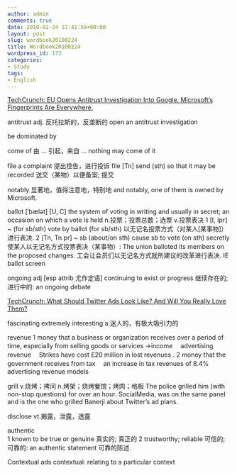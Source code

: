 ```yaml
---
author: admin
comments: true
date: 2010-02-24 12:41:59+00:00
layout: post
slug: wordbook20100224
title: Wordbook20100224
wordpress_id: 173
categories:
- Study
tags:
- English
---
```


[TechCrunch: EU Opens Antitrust Investigation Into Google. Microsoft’s Fingerprints Are Everywhere.](http://techcrunch.com/2010/02/23/eu-antitrust-google-microsoft/)

antitrust
adj. 反托拉斯的，反垄断的
open an antitrust investigation

be dominated by

come of
由 ... 引起，来自 ...
nothing may come of it

file a complaint
提出控告，进行投诉
file [Tn] send (sth) so that it may be recorded 送交（某物）以便备案; 提交

notably
显著地，值得注意地，特别地
and notably, one of them is owned by Microsoft.

ballot [ˈbælət]
[U, C] the system of voting in writing and usually in secret; an occasion on which a vote is held
n.投票；投票总数；选票  v.投票表决
1 [I, Ipr] ~ (for sb/sth) vote by ballot (for sb/sth) 以无记名投票方式（对某人[某事物]）进行表决.
2 [Tn, Tn.pr] ~ sb (about/on sth) cause sb to vote (on sth) secretly 使某人以无记名方式投票表决（某事物）: The union balloted its members on the proposed changes. 工会让会员们以无记名方式就所建议的改革进行表决.
IE ballot screen

ongoing
adj [esp attrib 尤作定语] continuing to exist or progress 继续存在的; 进行中的: an ongoing debate

[TechCrunch: What Should Twitter Ads Look Like? And Will You Really Love Them?](http://techcrunch.com/2010/02/23/twitter-ads-look-like-love/)

fascinating
extremely interesting
a.迷人的，有极大吸引力的

revenue
1 money that a business or organization receives over a period of time, especially from selling goods or services
→income
　advertising revenue
　Strikes have cost £20 million in lost revenues .
2 money that the government receives from tax
　an increase in tax revenues of 8.4%
advertising revenue models

grill
v.烧烤；拷问 n.烤架；烧烤餐馆；烤肉；格板
The police grilled him (with non-stop questions) for over an hour. 
SocialMedia, was on the same panel and is the one who grilled Banerji about Twitter’s ad plans.

disclose
vt.揭露，泄露，透露

authentic  
1 known to be true or genuine 真实的; 真正的
2 trustworthy; reliable 可信的; 可靠的: an authentic statement 可靠的陈述.

Contextual ads
contextual: relating to a particular context



